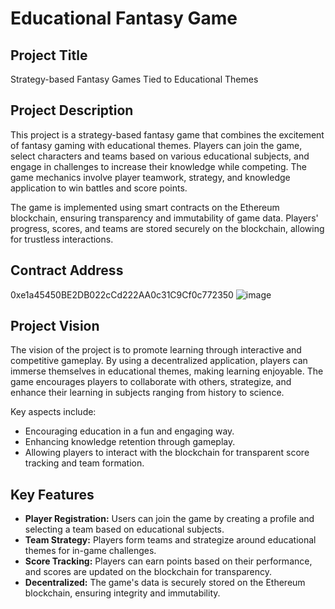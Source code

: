 # Educational Fantasy Game

## Project Title
Strategy-based Fantasy Games Tied to Educational Themes

## Project Description
This project is a strategy-based fantasy game that combines the excitement of fantasy gaming with educational themes. Players can join the game, select characters and teams based on various educational subjects, and engage in challenges to increase their knowledge while competing. The game mechanics involve player teamwork, strategy, and knowledge application to win battles and score points.

The game is implemented using smart contracts on the Ethereum blockchain, ensuring transparency and immutability of game data. Players' progress, scores, and teams are stored securely on the blockchain, allowing for trustless interactions.

## Contract Address
0xe1a45450BE2DB022cCd222AA0c31C9Cf0c772350
![image](https://github.com/user-attachments/assets/7527eeed-da93-45c7-9c37-d282c4a7d891)

## Project Vision
The vision of the project is to promote learning through interactive and competitive gameplay. By using a decentralized application, players can immerse themselves in educational themes, making learning enjoyable. The game encourages players to collaborate with others, strategize, and enhance their learning in subjects ranging from history to science.

Key aspects include:
- Encouraging education in a fun and engaging way.
- Enhancing knowledge retention through gameplay.
- Allowing players to interact with the blockchain for transparent score tracking and team formation.

## Key Features
- **Player Registration:** Users can join the game by creating a profile and selecting a team based on educational subjects.
- **Team Strategy:** Players form teams and strategize around educational themes for in-game challenges.
- **Score Tracking:** Players can earn points based on their performance, and scores are updated on the blockchain for transparency.
- **Decentralized:** The game's data is securely stored on the Ethereum blockchain, ensuring integrity and immutability.


